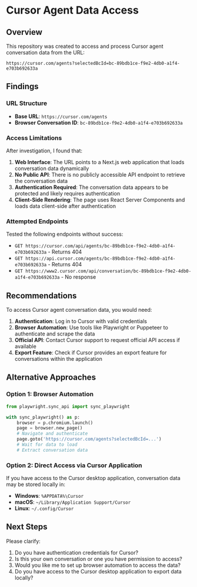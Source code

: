 # Cursor Agent Data Access

## Overview
This repository was created to access and process Cursor agent conversation data from the URL:
```
https://cursor.com/agents?selectedBcId=bc-89bdb1ce-f9e2-4db0-a1f4-e703b692633a
```

## Findings

### URL Structure
- **Base URL**: `https://cursor.com/agents`
- **Browser Conversation ID**: `bc-89bdb1ce-f9e2-4db0-a1f4-e703b692633a`

### Access Limitations

After investigation, I found that:

1. **Web Interface**: The URL points to a Next.js web application that loads conversation data dynamically
2. **No Public API**: There is no publicly accessible API endpoint to retrieve the conversation data
3. **Authentication Required**: The conversation data appears to be protected and likely requires authentication
4. **Client-Side Rendering**: The page uses React Server Components and loads data client-side after authentication

### Attempted Endpoints

Tested the following endpoints without success:
- `GET https://cursor.com/api/agents/bc-89bdb1ce-f9e2-4db0-a1f4-e703b692633a` - Returns 404
- `GET https://api.cursor.com/agents/bc-89bdb1ce-f9e2-4db0-a1f4-e703b692633a` - Returns 404
- `GET https://www2.cursor.com/api/conversation/bc-89bdb1ce-f9e2-4db0-a1f4-e703b692633a` - No response

## Recommendations

To access Cursor agent conversation data, you would need:

1. **Authentication**: Log in to Cursor with valid credentials
2. **Browser Automation**: Use tools like Playwright or Puppeteer to authenticate and scrape the data
3. **Official API**: Contact Cursor support to request official API access if available
4. **Export Feature**: Check if Cursor provides an export feature for conversations within the application

## Alternative Approaches

### Option 1: Browser Automation
```python
from playwright.sync_api import sync_playwright

with sync_playwright() as p:
    browser = p.chromium.launch()
    page = browser.new_page()
    # Navigate and authenticate
    page.goto('https://cursor.com/agents?selectedBcId=...')
    # Wait for data to load
    # Extract conversation data
```

### Option 2: Direct Access via Cursor Application
If you have access to the Cursor desktop application, conversation data may be stored locally in:
- **Windows**: `%APPDATA%\Cursor`
- **macOS**: `~/Library/Application Support/Cursor`
- **Linux**: `~/.config/Cursor`

## Next Steps

Please clarify:
1. Do you have authentication credentials for Cursor?
2. Is this your own conversation or one you have permission to access?
3. Would you like me to set up browser automation to access the data?
4. Do you have access to the Cursor desktop application to export data locally?
